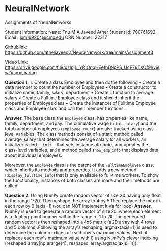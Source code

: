 # NeuralNetwork
 Assignments of NeuralNetworks

 Student Information: 
 Name: Fnu M A Javeed Ather
 Student Id: 700761692
 Email : lxm16920@ucmo.edu
 CRN Number: 22317

 Githublink: https://github.com/atherjaveed2/NeuralNetwork/tree/main/Assignment3

 Video Link: https://drive.google.com/file/d/1pjL_YR1OnqHEefhDNpPS_UcF76TXQf9l/view?usp=sharing

**Question 1.** 1. Create a class Employee and then do the following
• Create a data member to count the number of Employees
• Create a constructor to initialize name, family, salary, department
• Create a function to average salary
• Create a Fulltime Employee class and it should inherit the properties of Employee class
• Create the instances of Fulltime Employee class and Employee class and call their member functions.

**Answer.** 
The base class, the `Employee` class, has properties like name, family, department, and pay. The cumulative wage (`total_salary`) and the total number of employees (`employee_count`) are also tracked using class-level variables. The class methods consist of a static method called average_salary that determines the average salary for all workers, an initializer called `__init__` that sets instance attributes and updates the class-level variables, and a method called `show_emp_info` that displays data about individual employees.

Moreover, the `Employee` class is the parent of the `FulltimeEmployee` class, which inherits its methods and properties. It adds a new method (`display_fulltime_info`) that is only available to full-time workers. To show the functionality, instances of both classes are made and their methods are called.

**Question 2.** Using NumPy create random vector of size 20 having only float in the range 1-20. Then reshape the array to 4 by 5
Then replace the max in each row by 0 (axis=1)   (you can NOT implement it via for loop)
**Answer.**  
NumPy is used to generate a random vector of size 20, where each element is a floating-point number within the range of 1 to 20. The generated random vector is then reshaped into a 4x5 matrix (a 2D array with 4 rows and 5 columns).Following the array's reshaping, argmax(axis=1) is used to determine the column indices of each row's maximum values. Next, it replaces each row's maximum value with 0 using NumPy's clever indexing (reshaped_array[np.arange(4), reshaped_array.argmax(axis=1)]).



